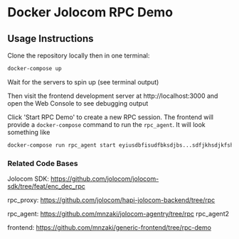 # Docker Jolocom RPC Demo

## Usage Instructions

Clone the repository locally then in one terminal:
```sh
docker-compose up
```

Wait for the servers to spin up (see terminal output)

Then visit the frontend development server at http://localhost:3000 
and open the Web Console to see debugging output

Click 'Start RPC Demo' to create a new RPC session. The frontend will provide a
`docker-compose` command to run the `rpc_agent`. It will look something like

```sh
docker-compose run rpc_agent start eyiusdbfisudfbksdjbs...sdfjkhsdjkfshk
```

### Related Code Bases

Jolocom SDK: https://github.com/jolocom/jolocom-sdk/tree/feat/enc_dec_rpc

rpc_proxy: https://github.com/jolocom/hapi-jolocom-backend/tree/rpc

rpc_agent: https://github.com/mnzaki/jolocom-agentry/tree/rpc rpc_agent2

frontend: https://github.com/mnzaki/generic-frontend/tree/rpc-demo
